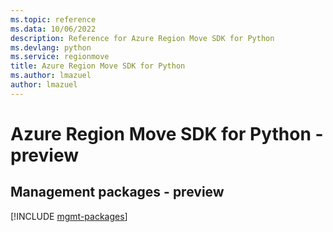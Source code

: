 ```yaml
---
ms.topic: reference
ms.data: 10/06/2022
description: Reference for Azure Region Move SDK for Python
ms.devlang: python
ms.service: regionmove
title: Azure Region Move SDK for Python
ms.author: lmazuel
author: lmazuel
---
```

# Azure Region Move SDK for Python - preview

## Management packages - preview
[!INCLUDE [mgmt-packages](region-move-mgmt-index.md)]